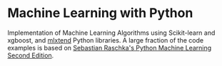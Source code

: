 # Machine Learning with Python

Implementation of Machine Learning Algorithms using Scikit-learn and xgboost, and [mlxtend](http://rasbt.github.io/mlxtend/) Python libraries. A large fraction of the code examples is based on [Sebastian Raschka's Python Machine Learning Second Edition](https://www.packtpub.com/big-data-and-business-intelligence/python-machine-learning-second-edition).
